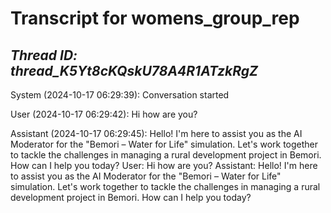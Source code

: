 # Transcript for womens_group_rep
_Thread ID: thread_K5Yt8cKQskU78A4R1ATzkRgZ_
---

System (2024-10-17 06:29:39): Conversation started

User (2024-10-17 06:29:42): Hi how are you?

Assistant (2024-10-17 06:29:45): Hello! I'm here to assist you as the AI Moderator for the "Bemori – Water for Life" simulation. Let's work together to tackle the challenges in managing a rural development project in Bemori. How can I help you today?
User: Hi how are you?
Assistant: Hello! I'm here to assist you as the AI Moderator for the "Bemori – Water for Life" simulation. Let's work together to tackle the challenges in managing a rural development project in Bemori. How can I help you today?